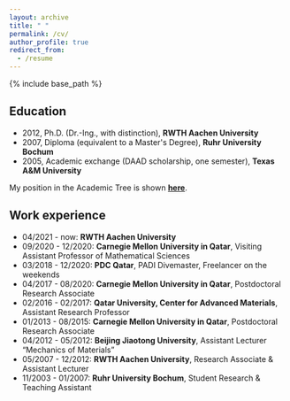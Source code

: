 ```yaml
---
layout: archive
title: " "
permalink: /cv/
author_profile: true
redirect_from:
  - /resume
---
```


{% include base_path %}

## Education

* 2012, Ph.D. (Dr.-Ing., with distinction), **RWTH Aachen University**
* 2007, Diploma (equivalent to a Master's Degree), **Ruhr University Bochum**
* 2005, Academic exchange (DAAD scholarship, one semester), **Texas A&M University**

My position in the Academic Tree is shown  [**here**](https://academictree.org/math/tree.php?pid=902945).

## Work experience

* 04/2021 - now: **RWTH Aachen University**
* 09/2020 - 12/2020: **Carnegie Mellon University in Qatar**, Visiting Assistant Professor of Mathematical Sciences
* 03/2018 - 12/2020: **PDC Qatar**, PADI Divemaster, Freelancer on the weekends  
* 04/2017 - 08/2020: **Carnegie Mellon University in Qatar**, Postdoctoral Research Associate
* 02/2016 - 02/2017: **Qatar University, Center for Advanced Materials**, Assistant Research Professor
* 01/2013 - 08/2015: **Carnegie Mellon University in Qatar**, Postdoctoral Research Associate
* 04/2012 - 05/2012: **Beijing Jiaotong University**, Assistant Lecturer “Mechanics of Materials”
* 05/2007 - 12/2012: **RWTH Aachen University**, Research Associate & Assistant Lecturer
* 11/2003 - 01/2007: **Ruhr University Bochum**, Student Research & Teaching Assistant
 
